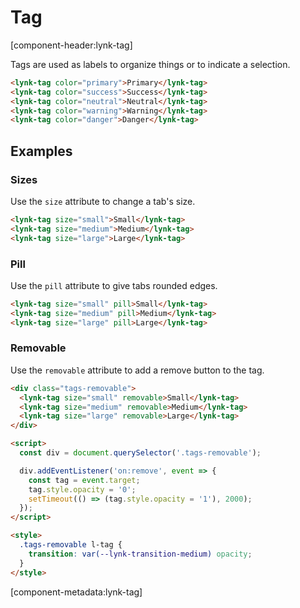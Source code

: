 # Tag

[component-header:lynk-tag]

Tags are used as labels to organize things or to indicate a selection.

```html preview
<lynk-tag color="primary">Primary</lynk-tag>
<lynk-tag color="success">Success</lynk-tag>
<lynk-tag color="neutral">Neutral</lynk-tag>
<lynk-tag color="warning">Warning</lynk-tag>
<lynk-tag color="danger">Danger</lynk-tag>
```

## Examples

### Sizes

Use the `size` attribute to change a tab's size.

```html preview
<lynk-tag size="small">Small</lynk-tag>
<lynk-tag size="medium">Medium</lynk-tag>
<lynk-tag size="large">Large</lynk-tag>
```

### Pill

Use the `pill` attribute to give tabs rounded edges.

```html preview
<lynk-tag size="small" pill>Small</lynk-tag>
<lynk-tag size="medium" pill>Medium</lynk-tag>
<lynk-tag size="large" pill>Large</lynk-tag>
```

### Removable

Use the `removable` attribute to add a remove button to the tag.

```html preview
<div class="tags-removable">
  <lynk-tag size="small" removable>Small</lynk-tag>
  <lynk-tag size="medium" removable>Medium</lynk-tag>
  <lynk-tag size="large" removable>Large</lynk-tag>
</div>

<script>
  const div = document.querySelector('.tags-removable');

  div.addEventListener('on:remove', event => {
    const tag = event.target;
    tag.style.opacity = '0';
    setTimeout(() => (tag.style.opacity = '1'), 2000);
  });
</script>

<style>
  .tags-removable l-tag {
    transition: var(--lynk-transition-medium) opacity;
  }
</style>
```

[component-metadata:lynk-tag]
